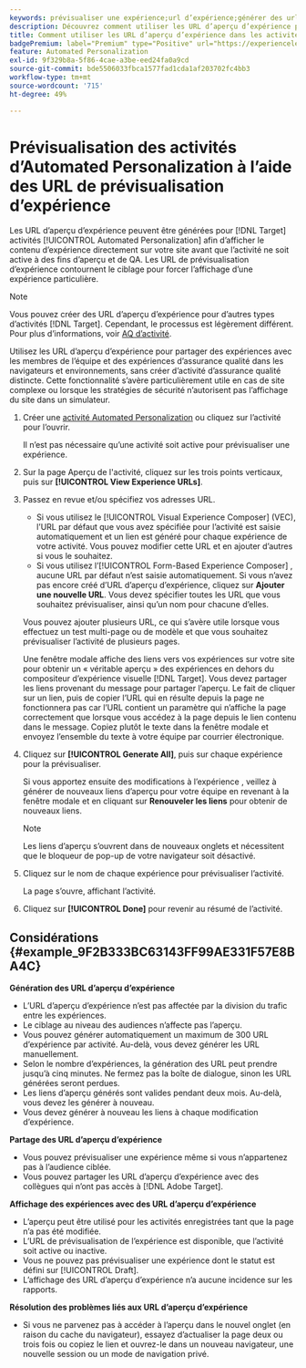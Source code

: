 ```yaml
---
keywords: prévisualiser une expérience;url d’expérience;générer des url;afficher les url d’expérience
description: Découvrez comment utiliser les URL d’aperçu d’expérience pour les activités Adobe [!DNL Target] Automated Personalization afin d’afficher le contenu d’expérience directement sur votre site avant que l’activité ne soit active.
title: Comment utiliser les URL d’aperçu d’expérience dans les activités Automated Personalization ?
badgePremium: label="Premium" type="Positive" url="https://experienceleague.adobe.com/docs/target/using/introduction/intro.html?lang=fr#premium newtab=true" tooltip="Voir ce qui est inclus dans Target Premium."
feature: Automated Personalization
exl-id: 9f329b8a-5f86-4cae-a3be-eed24fa0a9cd
source-git-commit: bde5506033fbca1577fad1cda1af203702fc4bb3
workflow-type: tm+mt
source-wordcount: '715'
ht-degree: 49%

---
```


# Prévisualisation des activités d’Automated Personalization à l’aide des URL de prévisualisation d’expérience

Les URL d’aperçu d’expérience peuvent être générées pour [!DNL Target] activités [!UICONTROL Automated Personalization] afin d’afficher le contenu d’expérience directement sur votre site avant que l’activité ne soit active à des fins d’aperçu et de QA. Les URL de prévisualisation d’expérience contournent le ciblage pour forcer l’affichage d’une expérience particulière.

>[!NOTE]
>
>Vous pouvez créer des URL d’aperçu d’expérience pour d’autres types d’activités [!DNL Target]. Cependant, le processus est légèrement différent. Pour plus d’informations, voir [AQ d’activité](/help/main/c-activities/c-activity-qa/activity-qa.md#preview).

Utilisez les URL d’aperçu d’expérience pour partager des expériences avec les membres de l’équipe et des expériences d’assurance qualité dans les navigateurs et environnements, sans créer d’activité d’assurance qualité distincte. Cette fonctionnalité s’avère particulièrement utile en cas de site complexe ou lorsque les stratégies de sécurité n’autorisent pas l’affichage du site dans un simulateur.

1. Créer une [activité Automated Personalization](/help/main/c-activities/t-automated-personalization/create-ap-activity.md#task_8AAF837796D74CF893CA2F88BA1491C9) ou cliquez sur l’activité pour l’ouvrir.

   Il n’est pas nécessaire qu’une activité soit active pour prévisualiser une expérience.

1. Sur la page Aperçu de l&#39;activité, cliquez sur les trois points verticaux, puis sur **[!UICONTROL View Experience URLs]**.

1. Passez en revue et/ou spécifiez vos adresses URL.

   * Si vous utilisez le [!UICONTROL Visual Experience Composer] (VEC), l’URL par défaut que vous avez spécifiée pour l’activité est saisie automatiquement et un lien est généré pour chaque expérience de votre activité. Vous pouvez modifier cette URL et en ajouter d’autres si vous le souhaitez.
   * Si vous utilisez l’[!UICONTROL Form-Based Experience Composer] , aucune URL par défaut n’est saisie automatiquement. Si vous n’avez pas encore créé d’URL d’aperçu d’expérience, cliquez sur **Ajouter une nouvelle URL**. Vous devez spécifier toutes les URL que vous souhaitez prévisualiser, ainsi qu’un nom pour chacune d’elles.

   Vous pouvez ajouter plusieurs URL, ce qui s’avère utile lorsque vous effectuez un test multi-page ou de modèle et que vous souhaitez prévisualiser l’activité de plusieurs pages.

   Une fenêtre modale affiche des liens vers vos expériences sur votre site pour obtenir un « véritable aperçu » des expériences en dehors du compositeur d’expérience visuelle [!DNL Target]. Vous devez partager les liens provenant du message pour partager l’aperçu. Le fait de cliquer sur un lien, puis de copier l’URL qui en résulte depuis la page ne fonctionnera pas car l’URL contient un paramètre qui n’affiche la page correctement que lorsque vous accédez à la page depuis le lien contenu dans le message. Copiez plutôt le texte dans la fenêtre modale et envoyez l’ensemble du texte à votre équipe par courrier électronique.

1. Cliquez sur **[!UICONTROL Generate All]**, puis sur chaque expérience pour la prévisualiser.

   Si vous apportez ensuite des modifications à l’expérience , veillez à générer de nouveaux liens d’aperçu pour votre équipe en revenant à la fenêtre modale et en cliquant sur **Renouveler les liens** pour obtenir de nouveaux liens.

   >[!NOTE]
   >
   >Les liens d’aperçu s’ouvrent dans de nouveaux onglets et nécessitent que le bloqueur de pop-up de votre navigateur soit désactivé.

1. Cliquez sur le nom de chaque expérience pour prévisualiser l’activité.

   La page s’ouvre, affichant l’activité.

1. Cliquez sur **[!UICONTROL Done]** pour revenir au résumé de l’activité.

## Considérations {#example_9F2B333BC63143FF99AE331F57E8BA4C}

**Génération des URL d’aperçu d’expérience**

* L’URL d’aperçu d’expérience n’est pas affectée par la division du trafic entre les expériences.
* Le ciblage au niveau des audiences n’affecte pas l’aperçu.
* Vous pouvez générer automatiquement un maximum de 300 URL d’expérience par activité. Au-delà, vous devez générer les URL manuellement.
* Selon le nombre d’expériences, la génération des URL peut prendre jusqu’à cinq minutes. Ne fermez pas la boîte de dialogue, sinon les URL générées seront perdues.
* Les liens d’aperçu générés sont valides pendant deux mois. Au-delà, vous devez les générer à nouveau.
* Vous devez générer à nouveau les liens à chaque modification d’expérience.

**Partage des URL d’aperçu d’expérience**

* Vous pouvez prévisualiser une expérience même si vous n’appartenez pas à l’audience ciblée.
* Vous pouvez partager les URL d’aperçu d’expérience avec des collègues qui n’ont pas accès à [!DNL Adobe Target].

**Affichage des expériences avec des URL d’aperçu d’expérience**

* L’aperçu peut être utilisé pour les activités enregistrées tant que la page n’a pas été modifiée.
* L’URL de prévisualisation de l’expérience est disponible, que l’activité soit active ou inactive.
* Vous ne pouvez pas prévisualiser une expérience dont le statut est défini sur [!UICONTROL Draft].
* L’affichage des URL d’aperçu d’expérience n’a aucune incidence sur les rapports.

**Résolution des problèmes liés aux URL d’aperçu d’expérience**

* Si vous ne parvenez pas à accéder à l’aperçu dans le nouvel onglet (en raison du cache du navigateur), essayez d’actualiser la page deux ou trois fois ou copiez le lien et ouvrez-le dans un nouveau navigateur, une nouvelle session ou un mode de navigation privé.
